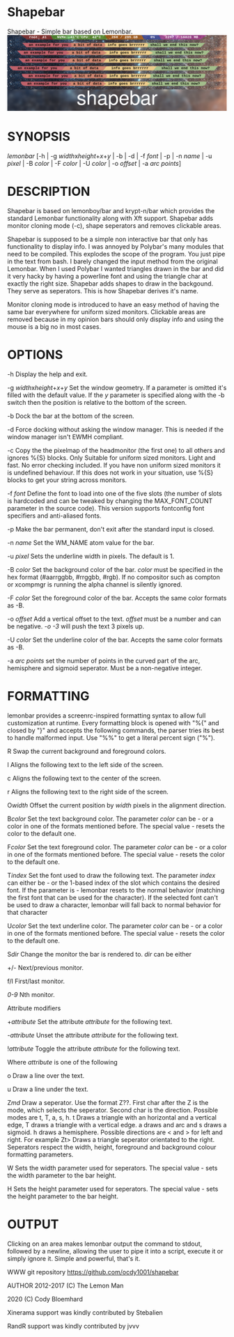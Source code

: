 # Shapebar
Shapebar - Simple bar based on Lemonbar.
![](shapebar.png)

# SYNOPSIS
*lemonbar* [-h | -g *width*x*height*+*x*+*y* | -b | -d | -f *font* | -p | -n *name* | -u *pixel* | -B *color* | -F *color* | -U *color* | -o *offset* | -a *arc points*]

# DESCRIPTION
Shapebar is based on lemonboy/bar and krypt-n/bar which provides the
standard Lemonbar functionality along with Xft support. Shapebar adds
monitor cloning mode (-c), shape seperators and removes clickable areas.

Shapebar is supposed to be a simple non interactive bar that only has
functionality to display info. I was annoyed by Polybar's many modules
that need to be compiled. This explodes the scope of the program. You
just pipe in the text from bash. I barely changed the input method from
the original Lemonbar. When I used Polybar I wanted triangles drawn in
the bar and did it very hacky by having a powerline font and using the
triangle char at exactly the right size. Shapebar adds shapes to draw in
the backgound. They serve as seperators. This is how Shapebar derives
it's name.

Monitor cloning mode is introduced to have an easy method of having the
same bar everywhere for uniform sized monitors.
Clickable areas are removed because in my opinion bars should only
display info and using the mouse is a big no in most cases.

# OPTIONS
-h  Display the help and exit.

-g *width*x*height*+*x*+*y*
    Set the window geometry. If a parameter is omitted it's filled with
    the default value. If the *y* parameter is specified along with the
    -b switch then the position is relative to the bottom of the screen.

-b  Dock the bar at the bottom of the screen.

-d  Force docking without asking the window manager. This is needed if
    the window manager isn't EWMH compliant.

-c  Copy the the pixelmap of the headmonitor (the first one) to all
    others and ignores %{S} blocks. Only Suitable for uniform sized
    monitors. Light and fast. No error checking included. If you have
    non uniform sized monitors it is undefined behaviour. If this does
    not work in your situation, use %{S} blocks to get your string
    across monitors.

-f *font*
    Define the font to load into one of the five slots (the number of
    slots is hardcoded and can be tweaked by changing the MAX_FONT_COUNT
    parameter in the source code). This version supports fontconfig font
    specifiers and anti-aliased fonts.

-p  Make the bar permanent, don't exit after the standard input is
    closed.

-n *name*
    Set the WM_NAME atom value for the bar.

-u *pixel*
    Sets the underline width in pixels. The default is 1.

-B *color*
    Set the background color of the bar. *color* must be specified in
    the hex format (#aarrggbb, #rrggbb, #rgb). If no compositor such as
    compton or xcompmgr is running the alpha channel is silently
    ignored.

-F *color*
    Set the foreground color of the bar. Accepts the same color formats
    as -B.

-o *offset*
    Add a vertical offset to the text. *offset* must be a number and can
    be negative. *-o -3* will push the text 3 pixels up.

-U *color*
    Set the underline color of the bar. Accepts the same color formats
    as -B.

-a *arc points*
    set the number of points in the curved part of the arc, hemisphere
    and sigmoid seperator. Must be a non-negative integer.

# FORMATTING
lemonbar provides a screenrc-inspired formatting syntax to allow full
customization at runtime. Every formatting block is opened with "%{" and
closed by "}" and accepts the following commands, the parser tries its
best to handle malformed input. Use "%%" to get a literal percent sign
("%").

R   Swap the current background and foreground colors.

l   Aligns the following text to the left side of the screen.

c   Aligns the following text to the center of the screen.

r   Aligns the following text to the right side of the screen.

O*width*
    Offset the current position by *width* pixels in the alignment
    direction.

B*color*
    Set the text background color. The parameter *color* can be *-* or a
    color in one of the formats mentioned before. The special value *-*
    resets the color to the default one.

F*color*
    Set the text foreground color. The parameter *color* can be *-* or a
    color in one of the formats mentioned before. The special value *-*
    resets the color to the default one.

T*index*
    Set the font used to draw the following text. The parameter *index*
    can either be *-* or the 1-based index of the slot which contains
    the desired font. If the parameter is *-* lemonbar resets to the
    normal behavior (matching the first font that can be used for the
    character). If the selected font can't be used to draw a character,
    lemonbar will fall back to normal behavior for that character

U*color*
    Set the text underline color. The parameter *color* can be *-* or a
    color in one of the formats mentioned before. The special value *-*
    resets the color to the default one.

S*dir*
Change the monitor the bar is rendered to. *dir* can be either

+/- Next/previous monitor.

f/l First/last monitor.

*0-9*
    Nth monitor.

Attribute modifiers

+*attribute*
    Set the attribute *attribute* for the following text.

-*attribute*
    Unset the attribute *attribute* for the following text.

!*attribute*
    Toggle the attribute *attribute* for the following text.

Where *attribute* is one of the following

o   Draw a line over the text.

u   Draw a line under the text.

Z*md*
Draw a seperator. Use the format Z??. First char after the Z is the
mode, which selects the seperator. Second char is the direction.
Possible modes are t, T, a, s, h. t Draws a triangle with an
horizontal and a vertical edge, T draws a triangle with a vertical
edge. a draws and arc and s draws a sigmoid. h draws a hemisphere.
Possible directions are < and > for left and right. For example Zt>
Draws a triangle seperator orientated to the right. Seperators
respect the width, height, foreground and background colour
formatting parameters.

W   Sets the width parameter used for seperators. The special value -
    sets the width parameter to the bar height.

H   Sets the height parameter used for seperators. The special value -
    sets the height parameter to the bar height.

# OUTPUT
Clicking on an area makes lemonbar output the command to stdout,
followed by a newline, allowing the user to pipe it into a script,
execute it or simply ignore it. Simple and powerful, that's it.

WWW
    git repository <https://github.com/ocdy1001/shapebar>

AUTHOR
2012-2017 (C) The Lemon Man

2020 (C) Cody Bloemhard

Xinerama support was kindly contributed by Stebalien

RandR support was kindly contributed by jvvv

